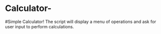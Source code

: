 # Calculator-

#Simple Calculator!
The script will display a menu of operations and ask for user input to perform calculations.
